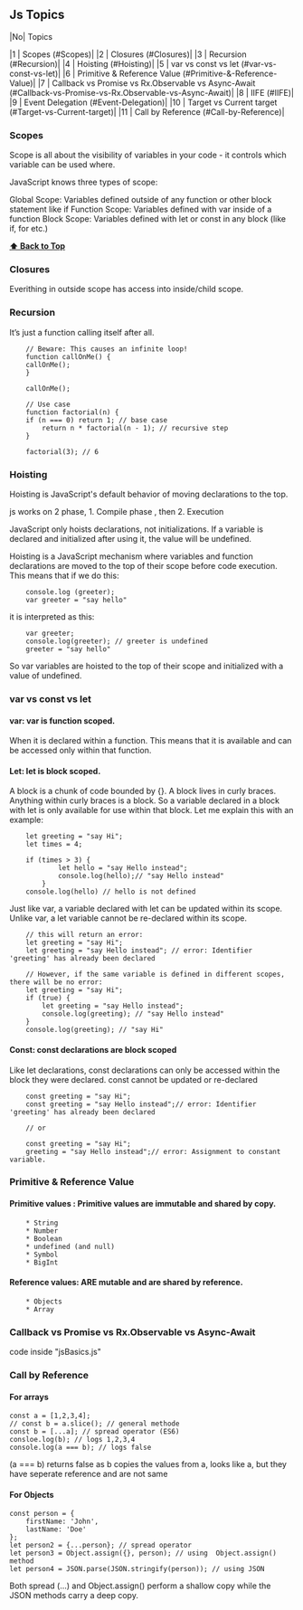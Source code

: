 ## Js Topics

|No| Topics

|1  | Scopes (#Scopes)|
|2  | Closures (#Closures)|
|3  | Recursion (#Recursion)|
|4  | Hoisting (#Hoisting)|
|5  | var vs const vs let (#var-vs-const-vs-let)|
|6  | Primitive & Reference Value (#Primitive-&-Reference-Value)|
|7  | Callback vs Promise vs Rx.Observable vs Async-Await (#Callback-vs-Promise-vs-Rx.Observable-vs-Async-Await)|
|8  | IIFE (#IIFE)|
|9  | Event Delegation (#Event-Delegation)|
|10 | Target vs Current target (#Target-vs-Current-target)|
|11 | Call by Reference (#Call-by-Reference)|

### Scopes
Scope is all about the visibility of variables in your code - it controls which variable can be used where.

JavaScript knows three types of scope:

Global Scope: Variables defined outside of any function or other block statement like if
Function Scope: Variables defined with var inside of a function
Block Scope: Variables defined with let or const in any block (like if, for etc.)
 
 **[⬆ Back to Top](#table-of-contents)**

### Closures
Everithing in outside scope has access into inside/child scope.

### Recursion
It’s just a function calling itself after all.
```
    // Beware: This causes an infinite loop!
    function callOnMe() {
    callOnMe();
    }

    callOnMe();

    // Use case
    function factorial(n) {
    if (n === 0) return 1; // base case
        return n * factorial(n - 1); // recursive step
    }

    factorial(3); // 6
```

### Hoisting
Hoisting is JavaScript's default behavior of moving declarations to the top.

js works on 2 phase, 1. Compile phase  , then 2. Execution

JavaScript only hoists declarations, not initializations. If a variable is declared and initialized after using it, the value will be undefined.

Hoisting is a JavaScript mechanism where variables and function declarations are moved to the top of their scope before code execution. This means that if we do this:
```
    console.log (greeter);
    var greeter = "say hello"
```
it is interpreted as this:
```
    var greeter;
    console.log(greeter); // greeter is undefined
    greeter = "say hello"
```
So var variables are hoisted to the top of their scope and initialized with a value of undefined.

### var vs const vs let
#### var: var is function scoped.
When it is declared within a function. This means that it is available and can be accessed only within that function.

#### Let: let is block scoped. 
A block is a chunk of code bounded by {}. A block lives in curly braces. Anything within curly braces is a block.
So a variable declared in a block with let  is only available for use within that block. Let me explain this with an example:
```
    let greeting = "say Hi";
    let times = 4;

    if (times > 3) {
            let hello = "say Hello instead";
            console.log(hello);// "say Hello instead"
        }
    console.log(hello) // hello is not defined
```
Just like var,  a variable declared with let can be updated within its scope. Unlike var, a let variable cannot be re-declared within its scope.

```
    // this will return an error:
    let greeting = "say Hi";
    let greeting = "say Hello instead"; // error: Identifier 'greeting' has already been declared
```
```
    // However, if the same variable is defined in different scopes, there will be no error:
    let greeting = "say Hi";
    if (true) {
        let greeting = "say Hello instead";
        console.log(greeting); // "say Hello instead"
    }
    console.log(greeting); // "say Hi"
```

#### Const: const declarations are block scoped
Like let declarations, const declarations can only be accessed within the block they were declared.
const cannot be updated or re-declared

```
    const greeting = "say Hi";
    const greeting = "say Hello instead";// error: Identifier 'greeting' has already been declared

    // or 

    const greeting = "say Hi";
    greeting = "say Hello instead";// error: Assignment to constant variable. 
```

### Primitive & Reference Value
#### Primitive values : Primitive values are immutable and shared by copy.
```
    * String
    * Number
    * Boolean
    * undefined (and null)
    * Symbol
    * BigInt
```

#### Reference values: ARE mutable and are shared by reference.
```
    * Objects
    * Array
```

### Callback vs Promise vs Rx.Observable vs Async-Await
code inside "jsBasics.js"

### Call by Reference
#### For arrays
```
const a = [1,2,3,4];
// const b = a.slice(); // general methode
const b = [...a]; // spread operator (ES6)
consloe.log(b); // logs 1,2,3,4
console.log(a === b); // logs false 
```
(a === b) returns false as b copies the values from a, looks like a, but they have seperate reference and are not same

#### For Objects
```
const person = {
    firstName: 'John',
    lastName: 'Doe'
};
let person2 = {...person}; // spread operator
let person3 = Object.assign({}, person); // using  Object.assign() method
let person4 = JSON.parse(JSON.stringify(person)); // using JSON

```
Both spread (...) and Object.assign() perform a shallow copy while the JSON methods carry a deep copy.